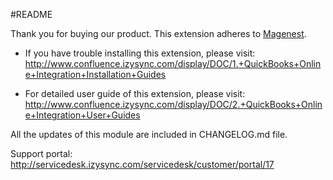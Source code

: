 #README

Thank you for buying our product. This extension adheres to [Magenest](https://magenest.com/).

* If you have trouble installing this extension, please visit: http://www.confluence.izysync.com/display/DOC/1.+QuickBooks+Online+Integration+Installation+Guides

* For detailed user guide of this extension, please visit: http://www.confluence.izysync.com/display/DOC/2.+QuickBooks+Online+Integration+User+Guides

All the updates of this module are included in CHANGELOG.md file.

Support portal: http://servicedesk.izysync.com/servicedesk/customer/portal/17